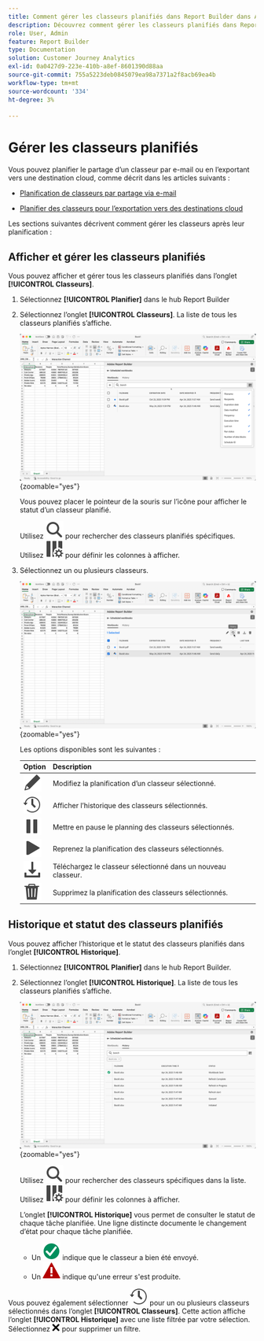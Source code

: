 ```yaml
---
title: Comment gérer les classeurs planifiés dans Report Builder dans Adobe Analytics
description: Découvrez comment gérer les classeurs planifiés dans Report Builder pour sécuriser les destinations
role: User, Admin
feature: Report Builder
type: Documentation
solution: Customer Journey Analytics
exl-id: 0a0427d9-223e-410b-a8ef-8601390d88aa
source-git-commit: 755a5223deb0845079ea98a7371a2f8acb69ea4b
workflow-type: tm+mt
source-wordcount: '334'
ht-degree: 3%

---
```


# Gérer les classeurs planifiés

Vous pouvez planifier le partage d’un classeur par e-mail ou en l’exportant vers une destination cloud, comme décrit dans les articles suivants :

* [Planification de classeurs par partage via e-mail](/help/report-builder/schedule-reportbuilder.md)

* [Planifier des classeurs pour l’exportation vers des destinations cloud](/help/report-builder/report-builder-export.md)

Les sections suivantes décrivent comment gérer les classeurs après leur planification :

## Afficher et gérer les classeurs planifiés

Vous pouvez afficher et gérer tous les classeurs planifiés dans l’onglet **[!UICONTROL Classeurs]**.

1. Sélectionnez **[!UICONTROL Planifier]** dans le hub Report Builder

1. Sélectionnez l’onglet **[!UICONTROL Classeurs]**. La liste de tous les classeurs planifiés s’affiche.

   ![Classeur planifié](assets/scheduled-workbooks.png){zoomable="yes"}

   Vous pouvez placer le pointeur de la souris sur l’icône pour afficher le statut d’un classeur planifié.

   Utilisez ![Rechercher](/help/assets/icons/Search.svg) pour rechercher des classeurs planifiés spécifiques.
Utilisez ![ColumnSetting](/help/assets/icons/ColumnSetting.svg) pour définir les colonnes à afficher.

1. Sélectionnez un ou plusieurs classeurs.

   ![Planifier les classeurs sélectionnés](assets/scheduled-workbooks-selected.png){zoomable="yes"}

   Les options disponibles sont les suivantes :

   | Option | Description |
   |---|---|
   | ![Modifier](/help/assets/icons/Edit.svg) | Modifiez la planification d’un classeur sélectionné. |
   | ![Historique](/help/assets/icons/History.svg) | Afficher l’historique des classeurs sélectionnés. |
   | ![ Pause ](/help/assets/icons/Pause.svg) | Mettre en pause le planning des classeurs sélectionnés. |
   | ![Lecture](/help/assets/icons/Play.svg) | Reprenez la planification des classeurs sélectionnés. |
   | ![Télécharger](/help/assets/icons/Download.svg) | Téléchargez le classeur sélectionné dans un nouveau classeur. |
   | ![Supprimer](/help/assets/icons/Delete.svg) | Supprimez la planification des classeurs sélectionnés. |


## Historique et statut des classeurs planifiés

Vous pouvez afficher l’historique et le statut des classeurs planifiés dans l’onglet **[!UICONTROL Historique]**.

1. Sélectionnez **[!UICONTROL Planifier]** dans le hub Report Builder.

1. Sélectionnez l’onglet **[!UICONTROL Historique]**. La liste de tous les classeurs planifiés s’affiche.

   ![Historique planifié](assets/scheduled-workbooks-history.png){zoomable="yes"}

   Utilisez ![Rechercher](/help/assets/icons/Search.svg) pour rechercher des classeurs spécifiques dans la liste.
Utilisez ![ColumnSetting](/help/assets/icons/ColumnSetting.svg) pour définir les colonnes à afficher.

   L’onglet **[!UICONTROL Historique]** vous permet de consulter le statut de chaque tâche planifiée. Une ligne distincte documente le changement d’état pour chaque tâche planifiée.

   * Un ![CheckmarkCircleGreen](/help/assets/icons/CheckmarkCircleGreen.svg) indique que le classeur a bien été envoyé.
   * Un ![AlertRed](/help/assets/icons/AlertRed.svg) indique qu&#39;une erreur s&#39;est produite.

Vous pouvez également sélectionner ![Historique](/help/assets/icons/History.svg) pour un ou plusieurs classeurs sélectionnés dans l’onglet **[!UICONTROL Classeurs]**. Cette action affiche l’onglet **[!UICONTROL Historique]** avec une liste filtrée par votre sélection. Sélectionnez ![CrossSize75](/help/assets/icons/CrossSize75.svg) pour supprimer un filtre.
